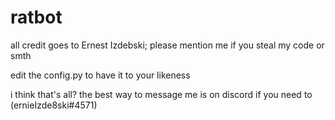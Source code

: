 # ratbot

all credit goes to Ernest Izdebski; please mention me if you steal my code or smth

edit the config.py to have it to your likeness

i think that's all? the best way to message me is on discord if you need to (ernieIzde8ski#4571)
